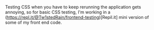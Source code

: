 Testing CSS when you have to keep rerunning the application gets annoying, so for basic CSS testing, I'm working in a (https://repl.it/@Tw1stedRain/frontend-testing)[Repil.it] mini version of some of my front end code.
